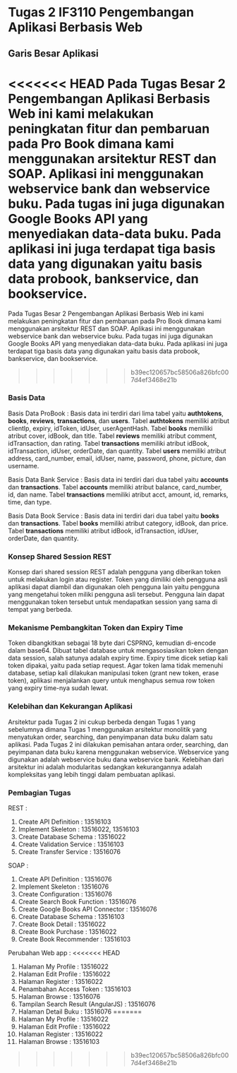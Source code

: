 # Tugas 2 IF3110 Pengembangan Aplikasi Berbasis Web

## Garis Besar Aplikasi
<<<<<<< HEAD
Pada Tugas Besar 2 Pengembangan Aplikasi Berbasis Web ini kami melakukan peningkatan fitur dan pembaruan pada Pro Book dimana kami menggunakan arsitektur REST dan SOAP. Aplikasi ini menggunakan webservice bank dan webservice buku. Pada tugas ini juga digunakan Google Books API yang menyediakan data-data buku. Pada aplikasi ini juga terdapat tiga basis data yang digunakan yaitu basis data probook, bankservice, dan bookservice.
=======
Pada Tugas Besar 2 Pengembangan Aplikasi Berbasis Web ini kami melakukan peningkatan fitur dan pembaruan pada Pro Book dimana kami menggunakan arsitektur REST dan SOAP. Aplikasi ini menggunakan webservice bank dan webservice buku. Pada tugas ini juga digunakan Google Books API yang menyediakan data-data buku. Pada aplikasi ini juga terdapat tiga basis data yang digunakan yaitu basis data probook, bankservice, dan bookservice. 
>>>>>>> b39ec120657bc58506a826bfc007d4ef3468e21b

### Basis Data
Basis Data ProBook : Basis data ini terdiri dari lima tabel yaitu **authtokens**, **books**, **reviews**, **transactions**, dan **users**. Tabel **authtokens** memiliki atribut clientlp, expiry, idToken, idUser, userAgentHash. Tabel **books** memiliki atribut cover, idBook, dan title. Tabel **reviews** memiliki atribut comment, idTransaction, dan rating. Tabel **transactions** memiliki atribut idBook, idTransaction, idUser, orderDate, dan quantity. Tabel **users** memiliki atribut address, card_number, email, idUser, name, password, phone, picture, dan username.

Basis Data Bank Service : Basis data ini terdiri dari dua tabel yaitu **accounts** dan **transactions**. Tabel **accounts** memiliki atribut balance, card_number, id, dan name. Tabel **transactions** memiliki atribut acct, amount, id, remarks, time, dan type.

Basis Data Book Service : Basis data ini terdiri dari dua tabel yaitu **books** dan **transactions**. Tabel **books** memiliki atribut category, idBook, dan price. Tabel **transactions** memiliki atribut idBook, idTransaction, idUser, orderDate, dan quantity.

### Konsep Shared Session REST
Konsep dari shared session REST adalah pengguna yang diberikan token untuk melakukan login atau register. Token yang dimiliki oleh pengguna asli aplikasi dapat diambil dan digunakan oleh pengguna lain yaitu pengguna yang mengetahui token miliki pengguna asli tersebut. Pengguna lain dapat menggunakan token tersebut untuk mendapatkan session yang sama di tempat yang berbeda.

### Mekanisme Pembangkitan Token dan Expiry Time

Token dibangkitkan sebagai 18 byte dari CSPRNG, kemudian di-encode dalam base64. Dibuat tabel database untuk mengasosiasikan token dengan data session, salah satunya adalah expiry time. Expiry time dicek setiap kali token dipakai, yaitu pada setiap request. Agar token lama tidak memenuhi database, setiap kali dilakukan manipulasi token (grant new token, erase token), aplikasi menjalankan query untuk menghapus semua row token yang expiry time-nya sudah lewat.

### Kelebihan dan Kekurangan Aplikasi
Arsitektur pada Tugas 2 ini cukup berbeda dengan Tugas 1 yang sebelumnya dimana Tugas 1 menggunakan arsitektur monolitik yang menyatukan order, searching, dan penyimpanan data buku dalam satu aplikasi. Pada Tugas 2 ini dilakukan pemisahan antara order, searching, dan peyimpanan data buku karena menggunakan webservice. Webservice yang digunakan adalah webservice buku dana webservice bank. Kelebihan dari arsitektur ini adalah modularitas sedangkan kekurangannya adalah kompleksitas yang lebih tinggi dalam pembuatan aplikasi.

### Pembagian Tugas

REST :
1. Create API Definition : 13516103
2. Implement Skeleton : 13516022, 13516103
3. Create Database Schema : 13516022
4. Create Validation Service : 13516103
5. Create Transfer Service : 13516076

SOAP :
1. Create API Definition : 13516076
2. Implement Skeleton : 13516076
3. Create Configuration : 13516076
4. Create Search Book Function : 13516076
4. Create Google Books API Connector : 13516076
5. Create Database Schema : 13516103
6. Create Book Detail : 13516022
7. Create Book Purchase : 13516022
8. Create Book Recommender : 13516103

Perubahan Web app :
<<<<<<< HEAD
1. Halaman My Profile : 13516022
2. Halaman Edit Profile : 13516022
3. Halaman Register : 13516022
4. Penambahan Access Token : 13516103
5. Halaman Browse : 13516076
6. Tampilan Search Result (AngularJS) : 13516076
7. Halaman Detail Buku : 13516076
=======
1. Halaman My Profile : 13516022 
2. Halaman Edit Profile : 13516022
3. Halaman Register : 13516022
4. Halaman Browse : 13516103

>>>>>>> b39ec120657bc58506a826bfc007d4ef3468e21b
